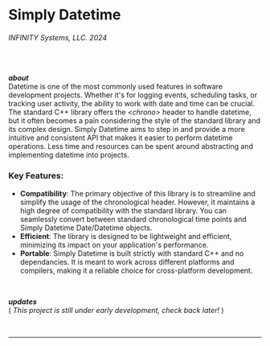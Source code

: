 # Simply Datetime
###### INFINITY Systems, LLC. 2024

<br/>

***about***
<br/>
Datetime is one of the most commonly used features in software development projects. Whether it's for logging events, scheduling tasks, or tracking user activity, the ability to work with date and time can be crucial. The standard C++ library offers the *\<chrono>* header to handle datetime, but it often becomes a pain considering the style of the standard library and its complex design. Simply Datetime aims to step in and provide a more intuitive and consistent API that makes it easier to perform datetime operations. Less time and resources can be spent around abstracting and implementing datetime into projects.

### **Key Features**:
- **Compatibility**: The primary objective of this library is to streamline and simplify the usage of the chronological header. However, it maintains a high degree of compatibility with the standard library. You can seamlessly convert between standard chronological time points and Simply Datetime Date/Datetime objects.
- **Efficient**: The library is designed to be lightweight and efficient, minimizing its impact on your application's performance.
- **Portable**: Simply Datetime is built strictly with standard C++ and no dependancies. It is meant to work across different platforms and compilers, making it a reliable choice for cross-platform development.

<br/>

***updates***
<br/>
( *This project is still under early development, check back later!* )

<br/>

---
